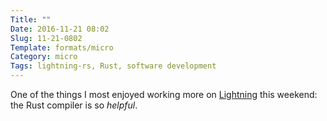 ```yaml
---
Title: ""
Date: 2016-11-21 08:02
Slug: 11-21-0802
Template: formats/micro
Category: micro
Tags: lightning-rs, Rust, software development
---
```


One of the things I most enjoyed working more on [Lightning] this weekend: the Rust compiler is so *helpful*.

[Lightning]: https://github.com/chriskrycho/lightning-rs
